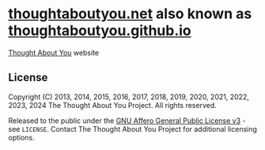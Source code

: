 # [thoughtaboutyou.net][TAY] also known as [thoughtaboutyou.github.io](thoughtaboutyou.github.io)

[Thought About You][TAY] website



## License

Copyright (C) 2013, 2014, 2015, 2016, 2017, 2018, 2019, 2020, 2021, 2022, 2023, 2024 The Thought About You Project. All rights reserved.

Released to the public under the [GNU Affero General Public License v3](https://www.gnu.org/licenses/agpl-3.0.html) - see `LICENSE`. Contact The Thought About You Project for additional licensing options.



[TAY]: https://thoughtaboutyou.net/
